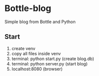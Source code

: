 # Bottle-blog

Simple blog from Bottle and Python

## Start

1) create venv
2) copy all files inside venv
3) terminal: python start.py (create blog.db)
4) terminal: python server.py (start blog)
5) localhost:8080 (browser)
